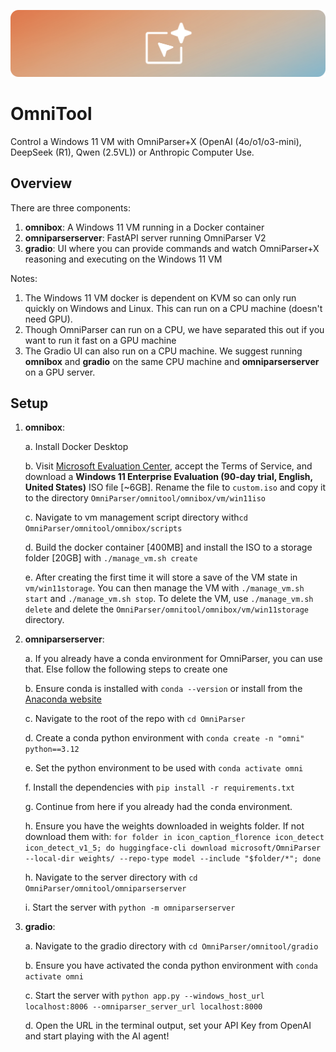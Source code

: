 <p align="center">
  <img src="../imgs/header_bar.png" alt="OmniParser+X Computer Use Demo screenshot">
</p>

# OmniTool

Control a Windows 11 VM with OmniParser+X (OpenAI (4o/o1/o3-mini), DeepSeek (R1), Qwen (2.5VL)) or Anthropic Computer Use.

## Overview

There are three components:

1. **omnibox**: A Windows 11 VM running in a Docker container
2. **omniparserserver**: FastAPI server running OmniParser V2
3. **gradio**: UI where you can provide commands and watch OmniParser+X reasoning and executing on the Windows 11 VM

Notes:

1. The Windows 11 VM docker is dependent on KVM so can only run quickly on Windows and Linux. This can run on a CPU machine (doesn't need GPU).
2. Though OmniParser can run on a CPU, we have separated this out if you want to run it fast on a GPU machine
3. The Gradio UI can also run on a CPU machine. We suggest running **omnibox** and **gradio** on the same CPU machine and **omniparserserver** on a GPU server.

## Setup

1. **omnibox**:

   a. Install Docker Desktop

   b. Visit [Microsoft Evaluation Center](https://info.microsoft.com/ww-landing-windows-11-enterprise.html), accept the Terms of Service, and download a **Windows 11 Enterprise Evaluation (90-day trial, English, United States)** ISO file [~6GB]. Rename the file to `custom.iso` and copy it to the directory `OmniParser/omnitool/omnibox/vm/win11iso`

   c. Navigate to vm management script directory with`cd OmniParser/omnitool/omnibox/scripts`

   d. Build the docker container [400MB] and install the ISO to a storage folder [20GB] with `./manage_vm.sh create`

   e. After creating the first time it will store a save of the VM state in `vm/win11storage`. You can then manage the VM with `./manage_vm.sh start` and `./manage_vm.sh stop`. To delete the VM, use `./manage_vm.sh delete` and delete the `OmniParser/omnitool/omnibox/vm/win11storage` directory.

2. **omniparserserver**:

   a. If you already have a conda environment for OmniParser, you can use that. Else follow the following steps to create one

   b. Ensure conda is installed with `conda --version` or install from the [Anaconda website](https://www.anaconda.com/download/success)

   c. Navigate to the root of the repo with `cd OmniParser`

   d. Create a conda python environment with `conda create -n "omni" python==3.12`

   e. Set the python environment to be used with `conda activate omni`

   f. Install the dependencies with `pip install -r requirements.txt`

   g. Continue from here if you already had the conda environment.

   h. Ensure you have the weights downloaded in weights folder. If not download them with:
   `for folder in icon_caption_florence icon_detect icon_detect_v1_5; do huggingface-cli download microsoft/OmniParser --local-dir weights/ --repo-type model --include "$folder/*"; done`

   h. Navigate to the server directory with `cd OmniParser/omnitool/omniparserserver`

   i. Start the server with `python -m omniparserserver`

3. **gradio**:

   a. Navigate to the gradio directory with `cd OmniParser/omnitool/gradio`

   b. Ensure you have activated the conda python environment with `conda activate omni`

   c. Start the server with `python app.py --windows_host_url localhost:8006 --omniparser_server_url localhost:8000`

   d. Open the URL in the terminal output, set your API Key from OpenAI and start playing with the AI agent!
